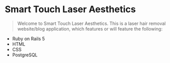 # Smart Touch Laser Aesthetics

> Welcome to Smart Touch Laser Aesthetics. This is a laser hair removal website/blog application, which features or will feature the following:

* Ruby on Rails 5
* HTML
* CSS
* PostgreSQL
